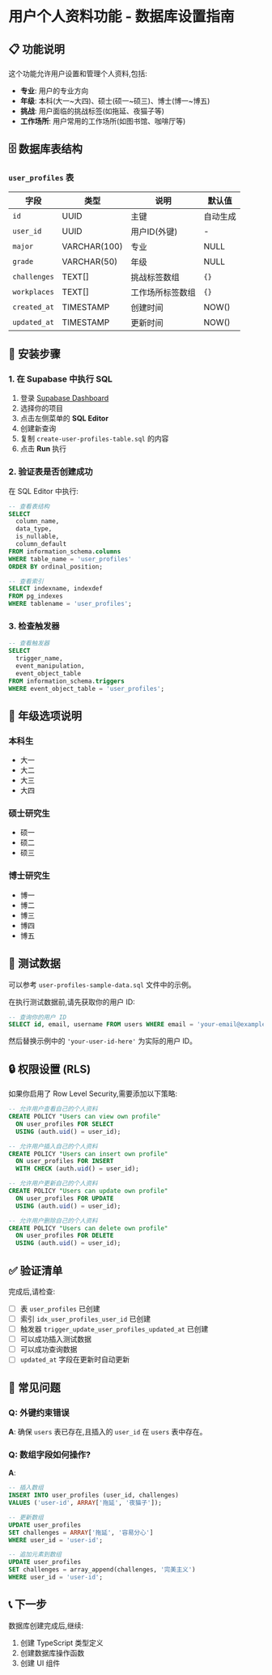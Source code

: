 # 用户个人资料功能 - 数据库设置指南

## 📋 功能说明

这个功能允许用户设置和管理个人资料,包括:
- **专业**: 用户的专业方向
- **年级**: 本科(大一~大四)、硕士(硕一~硕三)、博士(博一~博五)
- **挑战**: 用户面临的挑战标签(如拖延、夜猫子等)
- **工作场所**: 用户常用的工作场所(如图书馆、咖啡厅等)

## 🗄️ 数据库表结构

### `user_profiles` 表

| 字段 | 类型 | 说明 | 默认值 |
|------|------|------|--------|
| `id` | UUID | 主键 | 自动生成 |
| `user_id` | UUID | 用户ID(外键) | - |
| `major` | VARCHAR(100) | 专业 | NULL |
| `grade` | VARCHAR(50) | 年级 | NULL |
| `challenges` | TEXT[] | 挑战标签数组 | `{}` |
| `workplaces` | TEXT[] | 工作场所标签数组 | `{}` |
| `created_at` | TIMESTAMP | 创建时间 | NOW() |
| `updated_at` | TIMESTAMP | 更新时间 | NOW() |

## 🚀 安装步骤

### 1. 在 Supabase 中执行 SQL

1. 登录 [Supabase Dashboard](https://app.supabase.com)
2. 选择你的项目
3. 点击左侧菜单的 **SQL Editor**
4. 创建新查询
5. 复制 `create-user-profiles-table.sql` 的内容
6. 点击 **Run** 执行

### 2. 验证表是否创建成功

在 SQL Editor 中执行:

```sql
-- 查看表结构
SELECT 
  column_name, 
  data_type, 
  is_nullable, 
  column_default
FROM information_schema.columns
WHERE table_name = 'user_profiles'
ORDER BY ordinal_position;

-- 查看索引
SELECT indexname, indexdef 
FROM pg_indexes 
WHERE tablename = 'user_profiles';
```

### 3. 检查触发器

```sql
-- 查看触发器
SELECT 
  trigger_name, 
  event_manipulation, 
  event_object_table
FROM information_schema.triggers
WHERE event_object_table = 'user_profiles';
```

## 📝 年级选项说明

### 本科生
- 大一
- 大二
- 大三
- 大四

### 硕士研究生
- 硕一
- 硕二
- 硕三

### 博士研究生
- 博一
- 博二
- 博三
- 博四
- 博五

## 🧪 测试数据

可以参考 `user-profiles-sample-data.sql` 文件中的示例。

在执行测试数据前,请先获取你的用户 ID:

```sql
-- 查询你的用户 ID
SELECT id, email, username FROM users WHERE email = 'your-email@example.com';
```

然后替换示例中的 `'your-user-id-here'` 为实际的用户 ID。

## 🔒 权限设置 (RLS)

如果你启用了 Row Level Security,需要添加以下策略:

```sql
-- 允许用户查看自己的个人资料
CREATE POLICY "Users can view own profile"
  ON user_profiles FOR SELECT
  USING (auth.uid() = user_id);

-- 允许用户插入自己的个人资料
CREATE POLICY "Users can insert own profile"
  ON user_profiles FOR INSERT
  WITH CHECK (auth.uid() = user_id);

-- 允许用户更新自己的个人资料
CREATE POLICY "Users can update own profile"
  ON user_profiles FOR UPDATE
  USING (auth.uid() = user_id);

-- 允许用户删除自己的个人资料
CREATE POLICY "Users can delete own profile"
  ON user_profiles FOR DELETE
  USING (auth.uid() = user_id);
```

## ✅ 验证清单

完成后,请检查:
- [ ] 表 `user_profiles` 已创建
- [ ] 索引 `idx_user_profiles_user_id` 已创建
- [ ] 触发器 `trigger_update_user_profiles_updated_at` 已创建
- [ ] 可以成功插入测试数据
- [ ] 可以成功查询数据
- [ ] `updated_at` 字段在更新时自动更新

## 🐛 常见问题

### Q: 外键约束错误
**A**: 确保 `users` 表已存在,且插入的 `user_id` 在 `users` 表中存在。

### Q: 数组字段如何操作?
**A**: 
```sql
-- 插入数组
INSERT INTO user_profiles (user_id, challenges) 
VALUES ('user-id', ARRAY['拖延', '夜猫子']);

-- 更新数组
UPDATE user_profiles 
SET challenges = ARRAY['拖延', '容易分心']
WHERE user_id = 'user-id';

-- 追加元素到数组
UPDATE user_profiles 
SET challenges = array_append(challenges, '完美主义')
WHERE user_id = 'user-id';
```

## 📞 下一步

数据库创建完成后,继续:
1. 创建 TypeScript 类型定义
2. 创建数据库操作函数
3. 创建 UI 组件





